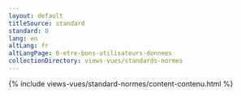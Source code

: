 ```yaml
---
layout: default
titleSource: standard
standard: 8
lang: en
altLang: fr
altLangPage: 8-etre-bons-utilisateurs-donnees
collectionDirectory: views-vues/standards-normes
---
```

{% include views-vues/standard-normes/content-contenu.html %}
